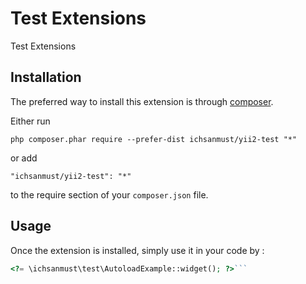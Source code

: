 Test Extensions
===============
Test Extensions

Installation
------------

The preferred way to install this extension is through [composer](http://getcomposer.org/download/).

Either run

```
php composer.phar require --prefer-dist ichsanmust/yii2-test "*"
```

or add

```
"ichsanmust/yii2-test": "*"
```

to the require section of your `composer.json` file.


Usage
-----

Once the extension is installed, simply use it in your code by  :

```php
<?= \ichsanmust\test\AutoloadExample::widget(); ?>```